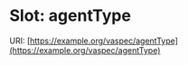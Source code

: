 # Slot: agentType

URI: [https://example.org/vaspec/agentType](https://example.org/vaspec/agentType)